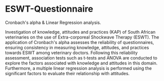# ESWT-Questionnaire
Cronbach's alpha &amp; Linear Regression analysis.

Investigation of knowledge, attitudes and practices (KAP) of South African veterinaries on the use of Extra-corporeal Shockwave Therapy (ESWT). 
The application of Cronbach's alpha assesses the reliability of questionnaires, ensuring consistency in measuring knowledge, attitudes, and practices towards ESWT among veterinary doctors. Following this reliability assessment, association tests such as t-tests and ANOVA are conducted to explore the factors associated with knowledge and attitudes in this domain. Furthermore, a multiple linear regression analysis is performed using the significant factors to evaluate their relationship with attitudes.
